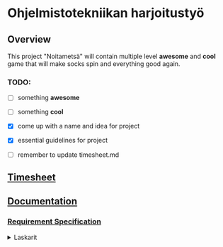 # Ohjelmistotekniikan harjoitustyö
## Overview
This project "Noitametsä" will contain multiple level **awesome** and **cool** game that will make socks spin and everything good again. 

### TODO:
- [ ] something **awesome** 
- [ ] something **cool**
- [x] come up with a name and idea for project
- [x] essential guidelines for project
- [ ] remember to update timesheet.md


## [Timesheet](https://github.com/justuskeinanen/ot-harjoitustyo/blob/master/documentation/timesheet.md)
## [Documentation](https://github.com/justuskeinanen/ot-harjoitustyo/tree/master/documentation)
### [Requirement Specification](documentation/Requirement_specification.md)
<details>
  <summary> Laskarit </summary>
  
  * [laskarit:](https://github.com/justuskeinanen/ot-harjoitustyo/tree/master/laskarit) [Week1](https://github.com/justuskeinanen/ot-harjoitustyo/tree/master/laskarit/viikko1)
    * [git](https://github.com/justuskeinanen/ot-harjoitustyo/blob/master/laskarit/viikko1/gitlog.txt)
    * [bash](https://github.com/justuskeinanen/ot-harjoitustyo/blob/master/laskarit/viikko1/komentorivi.txt)
  
  </details>
  
